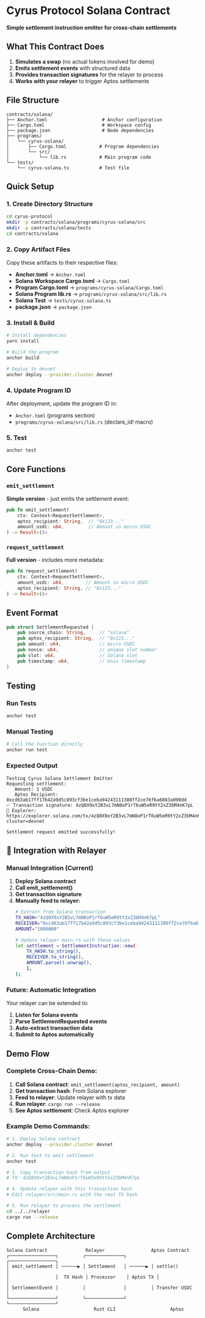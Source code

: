 # Cyrus Protocol Solana Contract

 **Simple settlement instruction emitter for cross-chain settlements**

## What This Contract Does

1. **Simulates a swap** (no actual tokens involved for demo)
2. **Emits settlement events** with structured data
3. **Provides transaction signatures** for the relayer to process
4. **Works with your relayer** to trigger Aptos settlements

## File Structure

```
contracts/solana/
├── Anchor.toml                    # Anchor configuration
├── Cargo.toml                     # Workspace config  
├── package.json                   # Node dependencies
├── programs/
│   └── cyrus-solana/
│       ├── Cargo.toml            # Program dependencies
│       └── src/
│           └── lib.rs            # Main program code
└── tests/
    └── cyrus-solana.ts           # Test file
```

## Quick Setup

### 1. Create Directory Structure
```bash
cd cyrus-protocol
mkdir -p contracts/solana/programs/cyrus-solana/src
mkdir -p contracts/solana/tests
cd contracts/solana
```

### 2. Copy Artifact Files
Copy these artifacts to their respective files:
- **Anchor.toml** → `Anchor.toml`
- **Solana Workspace Cargo.toml** → `Cargo.toml`
- **Program Cargo.toml** → `programs/cyrus-solana/Cargo.toml`
- **Solana Program lib.rs** → `programs/cyrus-solana/src/lib.rs`
- **Solana Test** → `tests/cyrus-solana.ts`
- **package.json** → `package.json`

### 3. Install & Build
```bash
# Install dependencies
yarn install

# Build the program
anchor build

# Deploy to devnet
anchor deploy --provider.cluster devnet
```

### 4. Update Program ID
After deployment, update the program ID in:
- `Anchor.toml` (programs section)
- `programs/cyrus-solana/src/lib.rs` (declare_id! macro)

### 5. Test
```bash
anchor test
```

## Core Functions

### `emit_settlement`
**Simple version** - just emits the settlement event:
```rust
pub fn emit_settlement(
    ctx: Context<RequestSettlement>,
    aptos_recipient: String,  // "0x123..."
    amount_usdc: u64,         // Amount in micro USDC
) -> Result<()>
```

### `request_settlement`  
**Full version** - includes more metadata:
```rust
pub fn request_settlement(
    ctx: Context<RequestSettlement>,
    amount_usdc: u64,        // Amount in micro USDC  
    aptos_recipient: String, // "0x123..."
) -> Result<()>
```

## Event Format

```rust
pub struct SettlementRequested {
    pub source_chain: String,     // "solana"
    pub aptos_recipient: String,  // "0x123..."
    pub amount: u64,              // micro USDC
    pub nonce: u64,               // unique slot number
    pub slot: u64,                // Solana slot
    pub timestamp: u64,           // Unix timestamp
}
```

## Testing

### Run Tests
```bash
anchor test
```

### Manual Testing
```bash
# Call the function directly
anchor run test
```

### Expected Output
```
Testing Cyrus Solana Settlement Emitter
Requesting settlement:
   Amount: 1 USDC
   Aptos Recipient: 0xcd63ab17ff17b42a9d5c893cf3be1ceba94243111380ff2ce76f6a6083a090dd
✅ Transaction signature: 4zQ8X9xY2B3vL7mN8oP1rT6uW5eR9tY2xZ3bM4nK7pL
🔗 Explorer: https://explorer.solana.com/tx/4zQ8X9xY2B3vL7mN8oP1rT6uW5eR9tY2xZ3bM4nK7pL?cluster=devnet

Settlement request emitted successfully!
```

## 🔗 Integration with Relayer

### Manual Integration (Current)
1. **Deploy Solana contract**
2. **Call emit_settlement()**
3. **Get transaction signature**
4. **Manually feed to relayer:**
   ```bash
   # Extract from Solana transaction
   TX_HASH="4zQ8X9xY2B3vL7mN8oP1rT6uW5eR9tY2xZ3bM4nK7pL"
   RECEIVER="0xcd63ab17ff17b42a9d5c893cf3be1ceba94243111380ff2ce76f6a6083a090dd"
   AMOUNT="1000000"
   
   # Update relayer main.rs with these values
   let settlement = SettlementInstruction::new(
       TX_HASH.to_string(),
       RECEIVER.to_string(), 
       AMOUNT.parse().unwrap(),
       1,
   );
   ```

### Future: Automatic Integration
Your relayer can be extended to:
1. **Listen for Solana events**
2. **Parse SettlementRequested events**
3. **Auto-extract transaction data**
4. **Submit to Aptos automatically**

## Demo Flow

### Complete Cross-Chain Demo:
1. **Call Solana contract**: `emit_settlement(aptos_recipient, amount)`
2. **Get transaction hash**: From Solana explorer
3. **Feed to relayer**: Update relayer with tx data
4. **Run relayer**: `cargo run --release`
5. **See Aptos settlement**: Check Aptos explorer

### Example Demo Commands:
```bash
# 1. Deploy Solana contract
anchor deploy --provider.cluster devnet

# 2. Run test to emit settlement
anchor test

# 3. Copy transaction hash from output
# TX: 4zQ8X9xY2B3vL7mN8oP1rT6uW5eR9tY2xZ3bM4nK7pL

# 4. Update relayer with this transaction hash
# Edit relayer/src/main.rs with the real TX hash

# 5. Run relayer to process the settlement
cd ../../relayer
cargo run --release
```

## **Complete Architecture**

```
Solana Contract              Relayer                 Aptos Contract
┌─────────────────┐         ┌──────────────┐         ┌─────────────────┐
│ emit_settlement │ ──────▶ │ Settlement   │ ──────▶ │ settle()        │
│                 │  TX Hash │ Processor    │ Aptos TX │                 │
│ SettlementEvent │         │              │         │ Transfer USDC   │
└─────────────────┘         └──────────────┘         └─────────────────┘
      Solana                    Rust CLI                    Aptos
```

